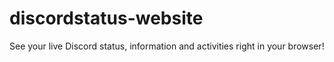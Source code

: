 # discordstatus-website
See your live Discord status, information and activities right in your browser!
